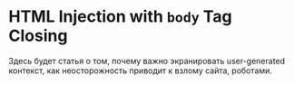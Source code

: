 # HTML Injection with `body` Tag Closing

Здесь будет статья о том, почему важно экранировать user-generated контекст, как неосторожность приводит к взлому сайта, роботами.
